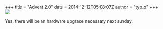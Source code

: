 +++
title = "Advent 2.0"
date = 2014-12-12T05:08:07Z
author = "typ_o"
+++
[![](https://flipdot.org/blog/uploads/20141211_195851.serendipityThumb.jpg)](https://flipdot.org/blog/uploads/20141211_195851.jpg)  
  
Yes, there will be an hardware upgrade necessary next sunday.
